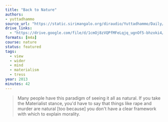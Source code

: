 ```yaml
---
title: "Back to Nature"
authors:
- yuttadhammo
source_url: "https://static.sirimangalo.org/diraudio/Yuttadhammo/Daily/130401_nature.mp3"
drive_links:
  - "https://drive.google.com/file/d/1cmOj8zVQPfMFeLqjq_ugnOf5-bhzoki4/view?usp=sharing"
formats: [m4a]
course: nature
status: featured
tags:
  - view
  - wider
  - mind
  - materialism
  - tress
year: 2013
minutes: 42
---
```

> Many people have this paradigm of seeing it all as natural. If you take the Materialist stance, you'd have to say that things like rape and murder are natural [too because] you don't have a clear framework with which to explain morality.
